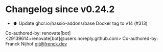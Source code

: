 # Changelog since v0.24.2
- ⬆️ Update ghcr.io/hassio-addons/base Docker tag to v14 (#313)

Co-authored-by: renovate[bot] <29139614+renovate[bot]@users.noreply.github.com>
Co-authored-by: Franck Nijhof <git@frenck.dev> 
